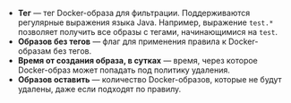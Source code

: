 * **Тег** — тег Docker-образа для фильтрации. Поддерживаются регулярные выражения языка Java. Например, выражение `test.*` позволяет получить все образы с тегами, начинающимися на `test`.
* **Образов без тегов** — флаг для применения правила к Docker-образам без тегов.
* **Время от создания образа, в сутках** — время, через которое Docker-образ может попадать под политику удаления.
* **Образов оставить** — количество Docker-образов, которые не будут удалены, даже если подходят по правилу.